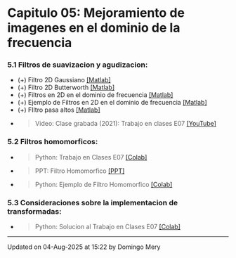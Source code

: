 
# Capitulo 05: Mejoramiento de imagenes en el dominio de la frecuencia
### 5.1 Filtros de suavizacion y agudizacion:
* (+) Filtro 2D Gaussiano [[Matlab]](https://github.com/domingomery/imagenes/blob/master/clases/Cap05_Mejoramiento_Frecuencia/matlab/IMG05_GaussianMask.m)
* (+) Filtro 2D Butterworth [[Matlab]](https://github.com/domingomery/imagenes/blob/master/clases/Cap05_Mejoramiento_Frecuencia/matlab/IMG05_ButterworthMask.m)
* (+) Filtros en 2D en el dominio de frecuencia [[Matlab]](https://github.com/domingomery/imagenes/blob/master/clases/Cap05_Mejoramiento_Frecuencia/matlab/IMG05_FiltroFrecuencia.m)
* (+) Ejemplo de Filtros en 2D en el dominio de frecuencia [[Matlab]](https://github.com/domingomery/imagenes/blob/master/clases/Cap05_Mejoramiento_Frecuencia/matlab/IMG05_FilterExample.m)
* (+) FIltro pasa altos [[Matlab]](https://github.com/domingomery/imagenes/blob/master/clases/Cap05_Mejoramiento_Frecuencia/matlab/IMG05_HiPassFilterExample.m)
* > Video: Clase grabada (2021): Trabajo en clases E07 [[YouTube]](https://youtu.be/lKJXznOB6WA)
### 5.2 Filtros homomorficos:
* > Python: Trabajo en Clases E07 [[Colab]](https://colab.research.google.com/drive/xxxxxxx)
* > PPT: Filtro Homomorfico [[PPT]](https://github.com/domingomery/imagenes/blob/master/clases/Cap05_Mejoramiento_Frecuencia/presentations/IMG05_FiltroHomomorfico.pptx)
* > Python: Ejemplo de Filtro Homomorfico [[Colab]](https://colab.research.google.com/drive/1kmwRgPoca3sEboUTdHTuIFqpKbPOu2I5)
### 5.3 Consideraciones sobre la implementacion de transformadas:
* > Python: Solucion al Trabajo en Clases E07 [[Colab]](https://colab.research.google.com/drive/xxxxxxx)
---


Updated on 04-Aug-2025 at 15:22 by Domingo Mery
